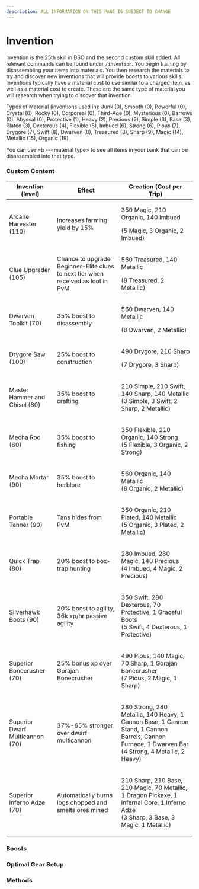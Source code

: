 ```yaml
---
description: ALL INFORMATION ON THIS PAGE IS SUBJECT TO CHANGE
---
```


# Invention

Invention is the 25th skill in BSO and the second custom skill added. All relevant commands can be found under `/invention`. You begin training by disassembling your items into materials. You then research the materials to try and discover new inventions that will provide boosts to various skills. Inventions typically have a material cost to use similar to a charged item, as well as a material cost to create. These are the same type of material you will research when trying to discover that invention.&#x20;

Types of Material (inventions used in): Junk (0), Smooth (0), Powerful (0), Crystal (0), Rocky (0), Corporeal (0), Third-Age (0), Mysterious (0), Barrows (0), Abyssal (0), Protective (1), Heavy (2), Precious (2), Simple (3), Base (3), Plated (3), Dexterous (4), Flexible (5), Imbued (6), Strong (6), Pious (7), Drygore (7), Swift (8), Dwarven (8), Treasured (8), Sharp (9), Magic (14), Metallic (15), Organic (19)

You can use =b --\<material type> to see all items in your bank that can be disassembled into that type.&#x20;

### Custom Content

| Invention (level)               | Effect                                                                            | Creation (Cost per Trip)                                                                                                                                      |
| ------------------------------- | --------------------------------------------------------------------------------- | ------------------------------------------------------------------------------------------------------------------------------------------------------------- |
| Arcane Harvester (110)          | Increases farming yield by 15%                                                    | <p>350 Magic, 210 Organic, 140 Imbued </p><p>(5 Magic, 3 Organic, 2 Imbued)</p>                                                                               |
| Clue Upgrader (105)             | Chance to upgrade Beginner-Elite clues to next tier when received as loot in PvM. | <p>560 Treasured, 140 Metallic</p><p>(8 Treasured, 2 Metallic)</p>                                                                                            |
| Dwarven Toolkit (70)            | 35% boost to disassembly                                                          | <p>560 Dwarven, 140 Metallic</p><p>(8 Dwarven, 2 Metallic)</p>                                                                                                |
| Drygore Saw (100)               | 25% boost to construction                                                         | <p>490 Drygore, 210 Sharp</p><p>(7 Drygore, 3 Sharp)</p>                                                                                                      |
| Master Hammer and Chisel (80)   | 35% boost to crafting                                                             | <p>210 Simple, 210 Swift, 140 Sharp, 140 Metallic<br>(3 Simple, 3 Swift, 2 Sharp, 2 Metallic)</p>                                                             |
| Mecha Rod (60)                  | 35% boost to fishing                                                              | <p>350 Flexible, 210 Organic, 140 Strong<br>(5 Flexible, 3 Organic, 2 Strong)</p>                                                                             |
| Mecha Mortar (90)               | 35% boost to herblore                                                             | <p>560 Organic, 140 Metallic<br>(8 Organic, 2 Metallic)</p>                                                                                                   |
| Portable Tanner (90)            | Tans hides from PvM                                                               | <p>350 Organic, 210 Plated, 140 Metallic<br>(5 Organic, 3 Plated, 2 Metallic)</p>                                                                             |
| Quick Trap (80)                 | 20% boost to box-trap hunting                                                     | <p>280 Imbued, 280 Magic, 140 Precious<br>(4 Imbued, 4 Magic, 2 Precious)</p>                                                                                 |
| Silverhawk Boots (90)           | 20% boost to agility, 36k xp/hr passive agility                                   | <p>350 Swift, 280 Dexterous, 70 Protective, 1 Graceful Boots<br>(5 Swift, 4 Dexterous, 1 Protective)<br></p>                                                  |
| Superior Bonecrusher (70)       | 25% bonus xp over Gorajan Bonecrusher                                             | <p>490 Pious, 140 Magic, 70 Sharp, 1 Gorajan Bonecrusher<br>(7 Pious, 2 Magic, 1 Sharp)</p>                                                                   |
| Superior Dwarf Multicannon (70) | 37%-65% stronger over dwarf multicannon                                           | <p>280 Strong, 280 Metallic, 140 Heavy, 1 Cannon Base, 1 Cannon Stand, 1 Cannon Barrels, Cannon Furnace, 1 Dwarven Bar<br>(4 Strong, 4 Metallic, 2 Heavy)</p> |
| Superior Inferno Adze (70)      | Automatically burns logs chopped and smelts ores mined                            | <p>210 Sharp, 210 Base, 210 Magic, 70 Metallic, 1 Dragon Pickaxe, 1 Infernal Core, 1 Inferno Adze<br>(3 Sharp, 3 Base, 3 Magic, 1 Metallic)</p>               |

### Boosts

### Optimal Gear Setup

### Methods



